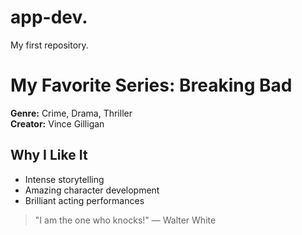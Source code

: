 # app-dev.
My first repository.
# My Favorite Series: Breaking Bad

**Genre:** Crime, Drama, Thriller  
**Creator:** Vince Gilligan  

## Why I Like It
- Intense storytelling  
- Amazing character development  
- Brilliant acting performances  

> "I am the one who knocks!" — Walter White
